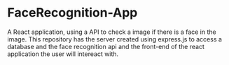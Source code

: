 # FaceRecognition-App


A React application, using a API to check a image if there is a face in the image.
This repository has the server created using express.js to access a database and the face recognition api 
and the front-end of the react application the user will intereact with.
